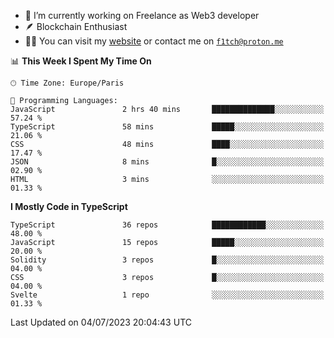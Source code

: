 - 🔭 I’m currently working on Freelance as Web3 developer
- 🪶 Blockchain Enthusiast
- 👨‍💻 You can visit my [website](https://f1tch.xyz) or contact me on [`f1tch@proton.me`](mailto:f1tch@proton.me)

<!--START_SECTION:waka-->
📊 **This Week I Spent My Time On** 

```text
🕑︎ Time Zone: Europe/Paris

💬 Programming Languages: 
JavaScript               2 hrs 40 mins       ██████████████░░░░░░░░░░░   57.24 % 
TypeScript               58 mins             █████░░░░░░░░░░░░░░░░░░░░   21.06 % 
CSS                      48 mins             ████░░░░░░░░░░░░░░░░░░░░░   17.47 % 
JSON                     8 mins              █░░░░░░░░░░░░░░░░░░░░░░░░   02.90 % 
HTML                     3 mins              ░░░░░░░░░░░░░░░░░░░░░░░░░   01.33 % 
```

**I Mostly Code in TypeScript** 

```text
TypeScript               36 repos            ████████████░░░░░░░░░░░░░   48.00 % 
JavaScript               15 repos            █████░░░░░░░░░░░░░░░░░░░░   20.00 % 
Solidity                 3 repos             █░░░░░░░░░░░░░░░░░░░░░░░░   04.00 % 
CSS                      3 repos             █░░░░░░░░░░░░░░░░░░░░░░░░   04.00 % 
Svelte                   1 repo              ░░░░░░░░░░░░░░░░░░░░░░░░░   01.33 % 
```




 Last Updated on 04/07/2023 20:04:43 UTC
<!--END_SECTION:waka-->
